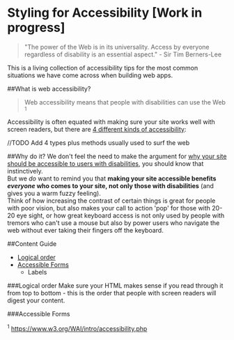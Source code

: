 # Styling for Accessibility [Work in progress]

>"The power of the Web is in its universality. Access by everyone regardless of disability is an essential aspect."    - Sir Tim Berners-Lee


This is a living collection of accessibility tips for the most common situations we have come across when building web apps.

##What is web accessibility?
> Web accessibility means that people with disabilities can use the Web <sup>1</sup>

Accessibility is often equated with making sure your site works well with screen readers, but there are [4 different kinds of accessibility](http://a11yproject.com/posts/myth-accessibility-is-blind-people/):    

//TODO Add 4 types plus methods usually used to surf the web


##Why do it?
We don't feel the need to make the argument for [why your site should be accessible to users with disabilities](http://24ways.org/2013/why-bother-with-accessibility/), you should know that instinctively.      
But we _do_ want to remind you that **making your site accessible benefits _everyone_ who comes to your site, not only those with disabilities** (and gives you a warm fuzzy feeling).     
Think of how increasing the contrast of certain things is great for people with poor vision, but also makes your call to action 'pop' for those with 20-20 eye sight, or how great keyboard access is not only used by people with tremors who can't use a mouse but also by power users who navigate the web without ever taking their fingers off the keyboard.

##Content Guide
* [Logical order](#logical-order)
* [Accessible Forms](#accessible-forms)
  * Labels
  
###Logical order
Make sure your HTML makes sense if you read through it from top to bottom - this is the order that people with screen readers will digest your content.

###Accessible Forms


<sup>1</sup> https://www.w3.org/WAI/intro/accessibility.php
